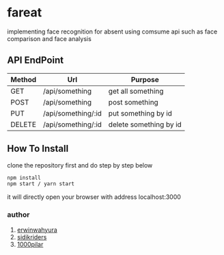 # fareat
implementing face recognition for absent using comsume api such as face comparison and face analysis


## API EndPoint
| Method | Url                | Purpose                |
|--------|--------------------|------------------------|
| GET    | /api/something     | get all something      |
| POST   | /api/something     | post something         |
| PUT    | /api/something/:id | put something by id    |
| DELETE | /api/something/:id | delete something by id |

## How To Install
clone the repository first and do step by step below 
```bash
npm install
npm start / yarn start
```
it will directly open your browser with address localhost:3000




### author
1. [erwinwahyura](https://github.com/erwinwahyura)
2. [sidikriders](https://github.com/sidikriders)
3. [1000pilar](https://github.com/1000pilar)